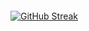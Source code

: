 
<p align="center"><img src="https://komarev.com/ghpvc/?username=syrkis&style=flat-square&color=blue" alt=""></p>

[![GitHub Streak](http://github-readme-streak-stats.herokuapp.com?user=syrkis&theme=dark&background=000000)](https://git.io/streak-stats)
